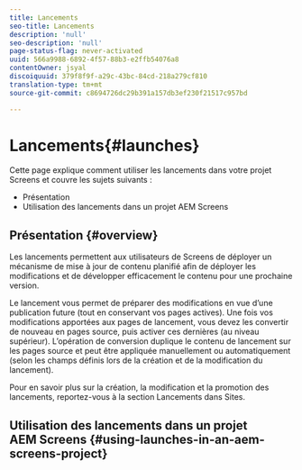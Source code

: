 ```yaml
---
title: Lancements
seo-title: Lancements
description: 'null'
seo-description: 'null'
page-status-flag: never-activated
uuid: 566a9988-6892-4f57-88b3-e2ffb54076a8
contentOwner: jsyal
discoiquuid: 379f8f9f-a29c-43bc-84cd-218a279cf810
translation-type: tm+mt
source-git-commit: c8694726dc29b391a157db3ef230f21517c957bd

---
```



# Lancements{#launches}

Cette page explique comment utiliser les lancements dans votre projet Screens et couvre les sujets suivants :

* Présentation
* Utilisation des lancements dans un projet AEM Screens

## Présentation {#overview}

Les lancements permettent aux utilisateurs de Screens de déployer un mécanisme de mise à jour de contenu planifié afin de déployer les modifications et de développer efficacement le contenu pour une prochaine version.

Le lancement vous permet de préparer des modifications en vue d’une publication future (tout en conservant vos pages actives). Une fois vos modifications apportées aux pages de lancement, vous devez les convertir de nouveau en pages source, puis activer ces dernières (au niveau supérieur). L’opération de conversion duplique le contenu de lancement sur les pages source et peut être appliquée manuellement ou automatiquement (selon les champs définis lors de la création et de la modification du lancement).

Pour en savoir plus sur la création, la modification et la promotion des lancements, reportez-vous à la section Lancements dans Sites.

## Utilisation des lancements dans un projet AEM Screens {#using-launches-in-an-aem-screens-project}

